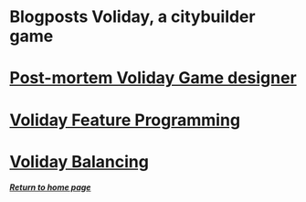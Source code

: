 # Blogposts Voliday, a citybuilder game

# [Post-mortem Voliday Game designer](https://sosolamojo.github.io/voliday_folder/blogpost_voliday_game_design)

# [Voliday Feature Programming](https://sosolamojo.github.io/voliday_folder/blogpost_voliday_feature_programming)

# [Voliday Balancing](https://sosolamojo.github.io/voliday_folder/blogpost_voliday_project)



##### [Return to home page](https://sosolamojo.github.io/)



